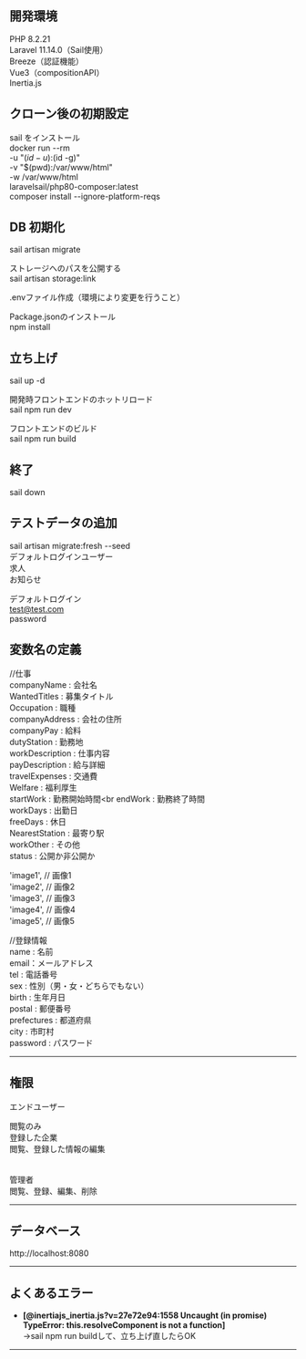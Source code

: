 ## 開発環境

PHP 8.2.21<br>
Laravel 11.14.0（Sail使用）<br>
Breeze（認証機能）<br>
Vue3（compositionAPI）<br>
Inertia.js

## クローン後の初期設定
sail をインストール<br>
docker run --rm \
    -u "$(id -u):$(id -g)" \
    -v "$(pwd):/var/www/html" \
    -w /var/www/html \
    laravelsail/php80-composer:latest \
    composer install --ignore-platform-reqs


## DB 初期化

sail artisan migrate

ストレージへのパスを公開する<br>
sail artisan storage:link

.envファイル作成（環境により変更を行うこと）

Package.jsonのインストール<br>
npm install

## 立ち上げ

sail up -d

開発時フロントエンドのホットリロード<br>
sail npm run dev

フロントエンドのビルド<br>
sail npm run build

## 終了

sail down

## テストデータの追加

sail artisan migrate:fresh --seed<br>
デフォルトログインユーザー<br>
求人<br>
お知らせ

デフォルトログイン<br>
test@test.com<br>
password

## 変数名の定義

//仕事<br>
companyName : 会社名<br>
WantedTitles : 募集タイトル<br>
Occupation : 職種<br>
companyAddress : 会社の住所<br>
companyPay : 給料<br>
dutyStation : 勤務地<br>
workDescription : 仕事内容<br>
payDescription : 給与詳細<br>
travelExpenses : 交通費<br>
Welfare : 福利厚生<br>
startWork : 勤務開始時間<br
endWork : 勤務終了時間<br>
workDays : 出勤日<br>
freeDays : 休日<br>
NearestStation : 最寄り駅<br>
workOther : その他<br>
status : 公開か非公開か<br>


'image1', // 画像1<br>
'image2', // 画像2<br>
'image3', // 画像3<br>
'image4', // 画像4<br>
'image5', // 画像5

//登録情報<br>
name : 名前<br>
email：メールアドレス<br>
tel : 電話番号<br>
sex : 性別（男・女・どちらでもない）<br>
birth : 生年月日<br>
postal : 郵便番号<br>
prefectures : 都道府県<br>
city : 市町村<br>
password : パスワード<br>

------------------------------------------------------
## 権限

エンドユーザー

閲覧のみ<br>
登録した企業<br>
閲覧、登録した情報の編集<br>
<br>
<br>
管理者<br>
閲覧、登録、編集、削除

------------------------------------------------------
## データベース

http://localhost:8080

------------------------------------------------------

## よくあるエラー

- **[@inertiajs_inertia.js?v=27e72e94:1558 Uncaught (in promise) TypeError: this.resolveComponent is not a function]** <br>
→sail npm run buildして、立ち上げ直したらOK

------------------------------------------------------